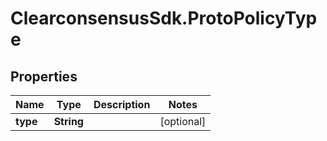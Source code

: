 # ClearconsensusSdk.ProtoPolicyType

## Properties

Name | Type | Description | Notes
------------ | ------------- | ------------- | -------------
**type** | **String** |  | [optional] 


